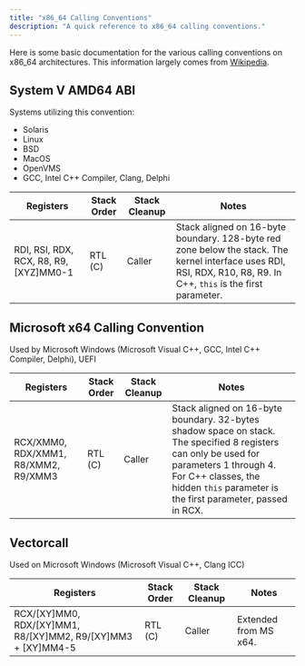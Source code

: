 ```yaml
---
title: "x86_64 Calling Conventions"
description: "A quick reference to x86_64 calling conventions."
---
```


Here is some basic documentation for the various calling conventions on x86_64 architectures. This information largely comes from [Wikipedia](https://en.wikipedia.org/wiki/X86_calling_conventions).

## System V AMD64 ABI

Systems utilizing this convention:

* Solaris
* Linux
* BSD
* MacOS
* OpenVMS
* GCC, Intel C++ Compiler, Clang, Delphi

<table class="table table-bordered">
    <thead>
        <tr>
            <th scope="col">Registers</th>
            <th scope="col">Stack Order</th>
            <th scope="col">Stack Cleanup</th>
            <th scope="col">Notes</th>
        </tr>
    </thead>
    <tbody>
        <tr>
            <td data-label="Registers">
                RDI, RSI, RDX, RCX, R8, R9, [XYZ]MM0-1
            </td>
            <td data-label="Stack Order">
                RTL (C)
            </td>
            <td data-label="Stack Cleanup">
                Caller
            </td>
            <td data-label="Notes">
                Stack aligned on 16-byte boundary. 128-byte red zone below the stack. The kernel interface uses RDI, RSI, RDX, R10, R8, R9. In C++, <code>this</code> is the first parameter.
            </td>
        </tr>
    </tbody>
</table>

## Microsoft x64 Calling Convention

Used by Microsoft Windows (Microsoft Visual C++, GCC, Intel C++ Compiler, Delphi), UEFI

<table class="table table-bordered">
    <thead>
        <tr>
            <th scope="col">Registers</th>
            <th scope="col">Stack Order</th>
            <th scope="col">Stack Cleanup</th>
            <th scope="col">Notes</th>
        </tr>
    </thead>
    <tbody>
        <tr>
            <td data-label="Registers">
                RCX/XMM0, RDX/XMM1, R8/XMM2, R9/XMM3
            </td>
            <td data-label="Stack Order">
                RTL (C)
            </td>
            <td data-label="Stack Cleanup">
                Caller
            </td>
            <td data-label="Notes">
                Stack aligned on 16-byte boundary. 32-bytes shadow space on stack. The specified 8 registers can only be used for parameters 1 through 4. For C++ classes, the hidden <code>this</code> parameter is the first parameter, passed in RCX.
            </td>
        </tr>
    </tbody>
</table>

## Vectorcall

Used on Microsoft Windows (Microsoft Visual C++, Clang ICC)

<table class="table table-bordered">
    <thead>
        <tr>
            <th scope="col">Registers</th>
            <th scope="col">Stack Order</th>
            <th scope="col">Stack Cleanup</th>
            <th scope="col">Notes</th>
        </tr>
    </thead>
    <tbody>
        <tr>
            <td data-label="Registers">
                RCX/[XY]MM0, RDX/[XY]MM1, R8/[XY]MM2, R9/[XY]MM3 + [XY]MM4-5
            </td>
            <td data-label="Stack Order">
                RTL (C)
            </td>
            <td data-label="Stack Cleanup">
                Caller
            </td>
            <td data-label="Notes">
                Extended from MS x64.
            </td>
        </tr>
    </tbody>
</table>